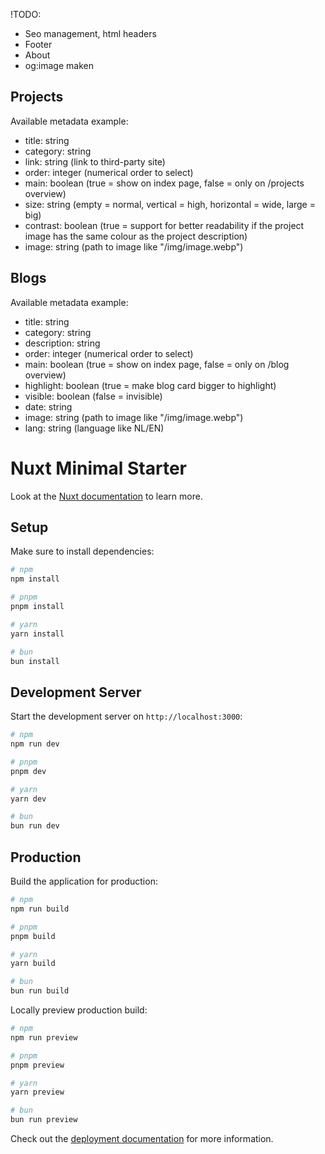 !TODO:

- Seo management, html headers
- Footer
- About
- og:image maken

## Projects
Available metadata example:

- title: string
- category: string
- link: string (link to third-party site)
- order: integer (numerical order to select)
- main: boolean (true = show on index page, false = only on /projects overview)
- size: string (empty = normal, vertical = high, horizontal = wide, large = big)
- contrast: boolean (true = support for better readability if the project image has the same colour as the project description)
- image: string (path to image like "/img/image.webp")

## Blogs
Available metadata example:

- title: string
- category: string
- description: string
- order: integer (numerical order to select)
- main: boolean (true = show on index page, false = only on /blog overview)
- highlight: boolean (true = make blog card bigger to highlight)
- visible: boolean (false = invisible)
- date: string
- image: string (path to image like "/img/image.webp")
- lang: string (language like NL/EN)

# Nuxt Minimal Starter

Look at the [Nuxt documentation](https://nuxt.com/docs/getting-started/introduction) to learn more.

## Setup

Make sure to install dependencies:

```bash
# npm
npm install

# pnpm
pnpm install

# yarn
yarn install

# bun
bun install
```

## Development Server

Start the development server on `http://localhost:3000`:

```bash
# npm
npm run dev

# pnpm
pnpm dev

# yarn
yarn dev

# bun
bun run dev
```

## Production

Build the application for production:

```bash
# npm
npm run build

# pnpm
pnpm build

# yarn
yarn build

# bun
bun run build
```

Locally preview production build:

```bash
# npm
npm run preview

# pnpm
pnpm preview

# yarn
yarn preview

# bun
bun run preview
```

Check out the [deployment documentation](https://nuxt.com/docs/getting-started/deployment) for more information.
